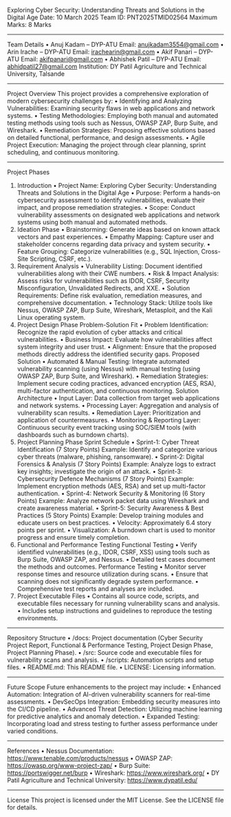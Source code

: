 Exploring Cyber Security: Understanding Threats and Solutions in the Digital Age
Date: 10 March 2025
Team ID: PNT2025TMID02564
Maximum Marks: 8 Marks
________________________________________
Team Details
•	Anuj Kadam – DYP-ATU
Email: anujkadam3554@gmail.com
•	Arin Irache – DYP-ATU
Email: irachearin@gmail.com
•	Akif Panari – DYP-ATU
Email: akifpanari@gmail.com
•	Abhishek Patil – DYP-ATU
Email: abhidpatil27@gmail.com
Institution: DY Patil Agriculture and Technical University, Talsande
________________________________________
Project Overview
This project provides a comprehensive exploration of modern cybersecurity challenges by:
•	Identifying and Analyzing Vulnerabilities:
Examining security flaws in web applications and network systems.
•	Testing Methodologies:
Employing both manual and automated testing methods using tools such as Nessus, OWASP ZAP, Burp Suite, and Wireshark.
•	Remediation Strategies:
Proposing effective solutions based on detailed functional, performance, and design assessments.
•	Agile Project Execution:
Managing the project through clear planning, sprint scheduling, and continuous monitoring.
________________________________________
Project Phases
1. Introduction
•	Project Name: Exploring Cyber Security: Understanding Threats and Solutions in the Digital Age
•	Purpose: Perform a hands-on cybersecurity assessment to identify vulnerabilities, evaluate their impact, and propose remediation strategies.
•	Scope: Conduct vulnerability assessments on designated web applications and network systems using both manual and automated methods.
2. Ideation Phase
•	Brainstorming: Generate ideas based on known attack vectors and past experiences.
•	Empathy Mapping: Capture user and stakeholder concerns regarding data privacy and system security.
•	Feature Grouping: Categorize vulnerabilities (e.g., SQL Injection, Cross-Site Scripting, CSRF, etc.).
3. Requirement Analysis
•	Vulnerability Listing: Document identified vulnerabilities along with their CWE numbers.
•	Risk & Impact Analysis: Assess risks for vulnerabilities such as IDOR, CSRF, Security Misconfiguration, Unvalidated Redirects, and XXE.
•	Solution Requirements: Define risk evaluation, remediation measures, and comprehensive documentation.
•	Technology Stack: Utilize tools like Nessus, OWASP ZAP, Burp Suite, Wireshark, Metasploit, and the Kali Linux operating system.
4. Project Design Phase
Problem-Solution Fit
•	Problem Identification: Recognize the rapid evolution of cyber attacks and critical vulnerabilities.
•	Business Impact: Evaluate how vulnerabilities affect system integrity and user trust.
•	Alignment: Ensure that the proposed methods directly address the identified security gaps.
Proposed Solution
•	Automated & Manual Testing:
Integrate automated vulnerability scanning (using Nessus) with manual testing (using OWASP ZAP, Burp Suite, and Wireshark).
•	Remediation Strategies:
Implement secure coding practices, advanced encryption (AES, RSA), multi-factor authentication, and continuous monitoring.
Solution Architecture
•	Input Layer: Data collection from target web applications and network systems.
•	Processing Layer: Aggregation and analysis of vulnerability scan results.
•	Remediation Layer: Prioritization and application of countermeasures.
•	Monitoring & Reporting Layer: Continuous security event tracking using SOC/SIEM tools (with dashboards such as burndown charts).
5. Project Planning Phase
Sprint Schedule
•	Sprint-1: Cyber Threat Identification (7 Story Points)
Example: Identify and categorize various cyber threats (malware, phishing, ransomware).
•	Sprint-2: Digital Forensics & Analysis (7 Story Points)
Example: Analyze logs to extract key insights; investigate the origin of an attack.
•	Sprint-3: Cybersecurity Defence Mechanisms (7 Story Points)
Example: Implement encryption methods (AES, RSA) and set up multi-factor authentication.
•	Sprint-4: Network Security & Monitoring (6 Story Points)
Example: Analyze network packet data using Wireshark and create awareness material.
•	Sprint-5: Security Awareness & Best Practices (5 Story Points)
Example: Develop training modules and educate users on best practices.
•	Velocity: Approximately 6.4 story points per sprint.
•	Visualization: A burndown chart is used to monitor progress and ensure timely completion.
6. Functional and Performance Testing
Functional Testing
•	Verify identified vulnerabilities (e.g., IDOR, CSRF, XSS) using tools such as Burp Suite, OWASP ZAP, and Nessus.
•	Detailed test cases document the methods and outcomes.
Performance Testing
•	Monitor server response times and resource utilization during scans.
•	Ensure that scanning does not significantly degrade system performance.
•	Comprehensive test reports and analyses are included.
7. Project Executable Files
•	Contains all source code, scripts, and executable files necessary for running vulnerability scans and analysis.
•	Includes setup instructions and guidelines to reproduce the testing environments.
________________________________________
Repository Structure
•	/docs: Project documentation (Cyber Security Project Report, Functional & Performance Testing, Project Design Phase, Project Planning Phase).
•	/src: Source code and executable files for vulnerability scans and analysis.
•	/scripts: Automation scripts and setup files.
•	README.md: This README file.
•	LICENSE: Licensing information.
________________________________________
Future Scope
Future enhancements to the project may include:
•	Enhanced Automation: Integration of AI-driven vulnerability scanners for real-time assessments.
•	DevSecOps Integration: Embedding security measures into the CI/CD pipeline.
•	Advanced Threat Detection: Utilizing machine learning for predictive analytics and anomaly detection.
•	Expanded Testing: Incorporating load and stress testing to further assess performance under varied conditions.
________________________________________
References
•	Nessus Documentation: https://www.tenable.com/products/nessus
•	OWASP ZAP: https://owasp.org/www-project-zap/
•	Burp Suite: https://portswigger.net/burp
•	Wireshark: https://www.wireshark.org/
•	DY Patil Agriculture and Technical University: https://www.dypatil.edu/
________________________________________
License
This project is licensed under the MIT License. See the LICENSE file for details.

